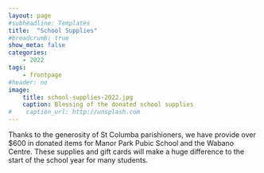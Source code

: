 ```yaml
---
layout: page
#subheadline: Templates
title:  "School Supplies"
#breadcrumb: true
show_meta: false
categories:
    - 2022
tags:
    - frontpage
#header: no
image:
    title: school-supplies-2022.jpg
    caption: Blessing of the donated school supplies
#    caption_url: http://unsplash.com
---
```

Thanks to the generosity of St Columba parishioners, we have provide over $600 in donated items for Manor Park Pubic School and the Wabano Centre.  These supplies and gift cards will make a huge difference to the start of the school year for many students. 
